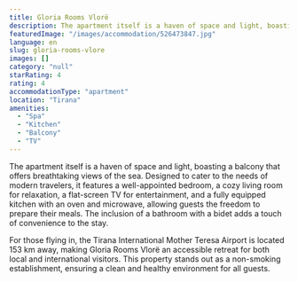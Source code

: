 ```yaml
---
title: Gloria Rooms Vlorë
description: The apartment itself is a haven of space and light, boasting a balcony that offers breathtaking views of the sea. Designed to cater to the needs of modern trave
featuredImage: "/images/accommodation/526473847.jpg"
language: en
slug: gloria-rooms-vlore
images: []
category: "null"
starRating: 4
rating: 4
accommodationType: "apartment"
location: "Tirana"
amenities:
  - "Spa"
  - "Kitchen"
  - "Balcony"
  - "TV"
---
```


The apartment itself is a haven of space and light, boasting a balcony that offers breathtaking views of the sea. Designed to cater to the needs of modern travelers, it features a well-appointed bedroom, a cozy living room for relaxation, a flat-screen TV for entertainment, and a fully equipped kitchen with an oven and microwave, allowing guests the freedom to prepare their meals. The inclusion of a bathroom with a bidet adds a touch of convenience to the stay.

For those flying in, the Tirana International Mother Teresa Airport is located 153 km away, making Gloria Rooms Vlorë an accessible retreat for both local and international visitors. This property stands out as a non-smoking establishment, ensuring a clean and healthy environment for all guests.

